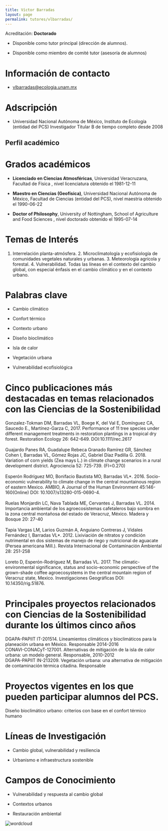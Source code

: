 ```yaml
---
title: Víctor Barradas
layout: page
permalink: tutores/vlbarradas/
---
```


Acreditación: **Doctorado**


 - Disponible como tutor principal (dirección de alumnos).


 - Disponible como miembro de comité tutor (asesoría de alumnos)





# Información de contacto

 - <vlbarradas@ecologia.unam.mx>





# Adscripción


 - Universidad Nacional Autónoma de México, Instituto de Ecología (entidad del PCS)    Investigador Titular B de tiempo completo desde 2008
 





## Perfil académico


# Grados académicos


 - **Licenciado en Ciencias Atmosféricas**, Universidad Veracruzana, Facultad de Física , nivel licenciatura obtenido el 1981-12-11

 - **Maestro en Ciencias (Geofísica)**, Universidad Nacional Autónoma de México, Facultad de Ciencias (entidad del PCS), nivel maestria obtenido el 1990-06-22

 - **Doctor of Philosophy**, University of Nottingham, School of Agriculture and Food Sciences , nivel doctorado obtenido el 1995-07-14




# Temas de Interés

1. Interrelación planta-atmósfera.   2. Microclimatología y ecofisiología de comunidades vegetales naturales y urbanas. 3. Meteorología agrícola y forestal. 4. Vulnerabilidad. Todas las líneas en el contexto del cambio global, con especial énfasis en el cambio climático y en el contexto urbano.



# Palabras clave


 - Cambio climático

 - Confort térmico

 - Contexto urbano

 - Diseño bioclimático

 - Isla de calor

 - Vegetación urbana

 - Vulnerabilidad ecofisiológica




# Cinco publicaciones más destacadas en temas relacionados con las Ciencias de la Sostenibilidad

Gonzalez-Tokman DM, Barradas VL, Boege K, del Val E, Domínguez CA, Saucedo E., Martínez-Garza C, 2017. Performance of 11 tree species under different management treatments in restoration plantings in a tropical dry forest. Restoration Ecology 26: 642-649. DOI:10.1111/rec.2617<br /><br />Guajardo Panes RA, Guadalupe Rebeca Granado Ramírez GR, Sánchez Cohen I, Barradas VL, Gómez Rojas JC, Gabriel Díaz Padilla G. 2018. Variation of corn yields (Zea mays L.) in climate change scenarios in a rural development district. Agrociencia 52: 725-739.  (FI=0.270)<br /><br />Esperón Rodríguez MO, Bonifacio Bautista MO, Barradas VL*. 2016. Socio-economic vulnerability to climate change in the central mountainous region of eastern Mexico. AMBIO, A Journal of the Human Environment 45:146-160(Online) DOI: 10.1007/s13280-015-0690-4.<br /><br />Ruelas Monjardín LC, Nava Tablada ME, Cervantes J, Barradas VL. 2014. Importancia ambiental de los agroecosistemas cafetaleros bajo sombra en la zona central montañosa del estado de Veracruz, México. Madera y Bosque 20: 27-40<br /><br />Tapia Vargas LM, Larios Guzmán A, Anguiano Contreras J, Vidales Fernández I, Barradas VL*. 2012. Lixiviación de nitratos y condición nutrimental en dos sistemas de manejo de riego y nutricional de aguacate (Persea americana Mill.). Revista Internacional de Contaminación Ambiental 28: 251-258<br /><br />Loreto D, Esperón-Rodríguez M, Barradas VL. 2017. The climatic-environmental significance, status and socio-economic perspective of the grown-shade coffee agroecosystems in the central mountain region of Veracruz state, Mexico. Investigaciones Geográficas DOI: 10.14350/rig.51876.




# Principales proyectos relacionados con Ciencias de la Sostenibilidad durante los últimos cinco años

DGAPA-PAPIIT IT-201514. Lineamientos climáticos y bioclimáticos para la planeación urbana en México. Responsable 2014-2016<br />CONAVI-CONACyT-127001. Alternativas de mitigación de la isla de calor urbana: un modelo general. Responsable, 2010-2012<br />DGAPA-PAPIIT IN-213209. Vegetación urbana: una alternativa de mitigación de contaminación térmica citadina. Responsable




# Proyectos vigentes en los que pueden participar alumnos del PCS.

Diseño bioclimático urbano: criterios con base en el confort térmico humano




# Líneas de Investigación


 - Cambio global, vulnerabilidad y resiliencia

 - Urbanismo e infraestructura sostenible





# Campos de Conocimiento

 - Vulnerabilidad y respuesta al cambio global

 - Contextos urbanos

 - Restauración ambiental



![wordcloud](https://sostenibilidad.posgrado.unam.mx/media/perfil-academico/325/wordcloud.png)
